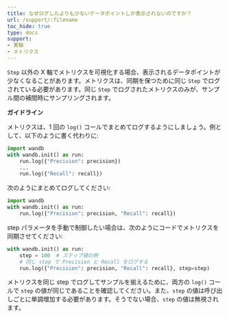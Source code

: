 ```yaml
---
title: なぜログしたよりも少ないデータポイントしか表示されないのですか？
url: /support/:filename
toc_hide: true
type: docs
support:
- 実験
- メトリクス
---
```


`Step` 以外の X 軸でメトリクスを可視化する場合、表示されるデータポイントが少なくなることがあります。メトリクスは、同期を保つために同じ `Step` でログされている必要があります。同じ `Step` でログされたメトリクスのみが、サンプル間の補間時にサンプリングされます。

**ガイドライン**

メトリクスは、1 回の `log()` コールでまとめてログするようにしましょう。例として、以下のように書く代わりに:

```python
import wandb
with wandb.init() as run:
    run.log({"Precision": precision})
    ...
    run.log({"Recall": recall})
```

次のようにまとめてログしてください:

```python
import wandb
with wandb.init() as run:
    run.log({"Precision": precision, "Recall": recall})
```

step パラメータを手動で制御したい場合は、次のようにコードでメトリクスを同期させてください:

```python
with wandb.init() as run:
    step = 100  # ステップ値の例
    # 同じ step で Precision と Recall をログする
    run.log({"Precision": precision, "Recall": recall}, step=step)
```

メトリクスを同じ step でログしてサンプルを揃えるために、両方の `log()` コールで `step` の値が同じであることを確認してください。また、`step` の値は呼び出しごとに単調増加する必要があります。そうでない場合、`step` の値は無視されます。